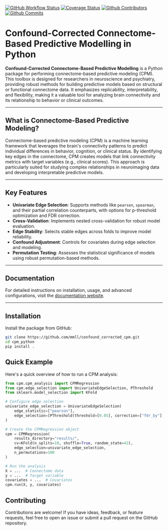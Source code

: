 [![GitHub Workflow Status](https://github.com/wwu-mmll/confound_corrected_cpm/actions/workflows/python-test.yml/badge.svg)](https://github.com/wwu-mmll/confound_corrected_cpm/actions/workflows/python-test.yml)
[![Coverage Status](https://coveralls.io/repos/github/wwu-mmll/confound_corrected_cpm/badge.svg?branch=develop)](https://coveralls.io/github/wwu-mmll/confound_corrected_cpm?branch=develop)
[![Github Contributors](https://img.shields.io/github/contributors-anon/wwu-mmll/cpm_python?color=blue)](https://github.com/wwu-mmll/cpm_python/graphs/contributors)
[![Github Commits](https://img.shields.io/github/commit-activity/y/wwu-mmll/cpm_python)](https://github.com/wwu-mmll/cpm_python/commits/main)

# Confound-Corrected Connectome-Based Predictive Modelling in Python
**Confound-Corrected Connectome-Based Predictive Modelling** is a Python package for performing connectome-based predictive modeling (CPM). This toolbox is designed for researchers in neuroscience and psychiatry, providing robust methods for building predictive models based on structural or functional connectome data. It emphasizes replicability, interpretability, and flexibility, making it a valuable tool for analyzing brain connectivity and its relationship to behavior or clinical outcomes.

---

## What is Connectome-Based Predictive Modeling?

Connectome-based predictive modeling (CPM) is a machine learning framework that leverages the brain's connectivity patterns to predict individual differences in behavior, cognition, or clinical status. By identifying key edges in the connectome, CPM creates models that link connectivity metrics with target variables (e.g., clinical scores). This approach is particularly suited for studying complex relationships in neuroimaging data and developing interpretable predictive models.

---

## Key Features

- **Univariate Edge Selection**: Supports methods like `pearson`, `spearman`, and their partial correlation counterparts, with options for p-threshold optimization and FDR correction.
- **Cross-Validation**: Implements nested cross-validation for robust model evaluation.
- **Edge Stability**: Selects stable edges across folds to improve model reliability.
- **Confound Adjustment**: Controls for covariates during edge selection and modeling.
- **Permutation Testing**: Assesses the statistical significance of models using robust permutation-based methods.

---

## Documentation

For detailed instructions on installation, usage, and advanced configurations, visit the [documentation website](https://wwu-mmll.github.io/confound_corrected_cpm/).

---

## Installation

Install the package from GitHub:

```bash
git clone https://github.com/mmll/confound_corrected_cpm.git
cd cpm_python
pip install .
```

## Quick Example
Here's a quick overview of how to run a CPM analysis:

```python
from cpm.cpm_analysis import CPMRegression
from cpm.edge_selection import UnivariateEdgeSelection, PThreshold
from sklearn.model_selection import KFold

# Configure edge selection
univariate_edge_selection = UnivariateEdgeSelection(
    edge_statistic=["pearson"],
    edge_selection=[PThreshold(threshold=[0.05], correction=["fdr_by"])]
)

# Create the CPMRegression object
cpm = CPMRegression(
    results_directory="results/",
    cv=KFold(n_splits=10, shuffle=True, random_state=42),
    edge_selection=univariate_edge_selection,
    n_permutations=100
)

# Run the analysis
X = ...  # Connectome data
y = ...  # Target variable
covariates = ...  # Covariates
cpm.run(X, y, covariates)
```

## Contributing
Contributions are welcome! If you have ideas, feedback, or feature requests, feel free to open an issue or submit a pull request on the GitHub repository.

